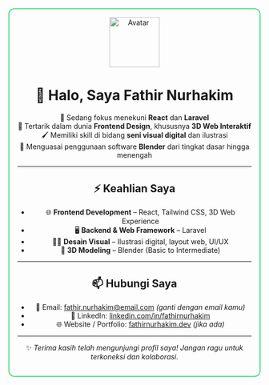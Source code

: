 <div align="center" style="border: 2px solid #4ade80; border-radius: 12px; padding: 16px;">

<img src="https://cdn-icons-png.flaticon.com/512/681/681494.png" width="100" alt="Avatar" />

# 👋 Halo, Saya Fathir Nurhakim

🎯 Sedang fokus menekuni **React** dan **Laravel**  
🎨 Tertarik dalam dunia **Frontend Design**, khususnya **3D Web Interaktif**  
🖌️ Memiliki skill di bidang **seni visual digital** dan ilustrasi  
🧠 Menguasai penggunaan software **Blender** dari tingkat dasar hingga menengah

---

## ⚡ Keahlian Saya

- 🌐 **Frontend Development** – React, Tailwind CSS, 3D Web Experience
- 🖥️ **Backend & Web Framework** – Laravel
- 🧑‍🎨 **Desain Visual** – Ilustrasi digital, layout web, UI/UX
- 🧊 **3D Modeling** – Blender (Basic to Intermediate)

---

## 📫 Hubungi Saya

- 📧 Email: fathir.nurhakim@email.com *(ganti dengan email kamu)*
- 💼 LinkedIn: [linkedin.com/in/fathirnurhakim](https://linkedin.com/in/fathirnurhakim)
- 🌐 Website / Portfolio: [fathirnurhakim.dev](https://fathirnurhakim.dev) *(jika ada)*

---

✨ *Terima kasih telah mengunjungi profil saya! Jangan ragu untuk terkoneksi dan kolaborasi.*  
</div>
